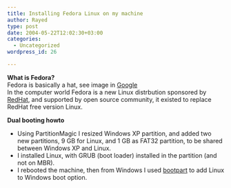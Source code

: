 ```yaml
---
title: Installing Fedora Linux on my machine
author: Rayed
type: post
date: 2004-05-22T12:02:30+03:00
categories:
  - Uncategorized
wordpress_id: 26

---
```

<p><b>What is Fedora?</b><br />
Fedora is basically a hat, see image in <a href="http://images.google.com/images?q=fedora%20&#038;hl=en&#038;lr=&#038;ie=UTF-8&#038;safe=off&#038;sa=N&#038;tab=wi">Google</a><br />
In the computer world Fedora is a new Linux distrbution sponsored by <a href="http://www.redhat.com/">RedHat</a>, and supported by open source community, it existed to replace RedHat free version Linux.</p>
<p><b>Dual booting howto</b></p>
<ul></p>
<li>Using PartitionMagic I resized Windows XP partition, and added two new partitions, 9 GB for Linux, and 1 GB as FAT32 partition, to be shared between Windows XP and Linux.</li>
<li>I installed Linux, with GRUB (boot loader) installed in the partition (and not on MBR).</li>
<li>I rebooted the machine, then from Windows I used <a href="http://www.winimage.com/bootpart.htm">bootpart</a> to add Linux to Windows boot option.</li>
</ul>
